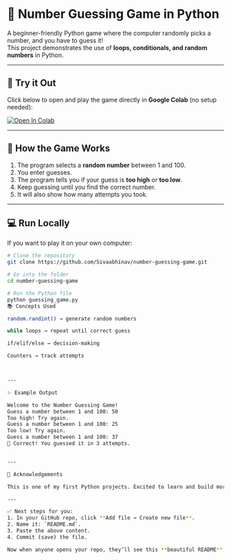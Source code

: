 # 🎲 Number Guessing Game in Python

A beginner-friendly Python game where the computer randomly picks a number, and you have to guess it!  
This project demonstrates the use of **loops, conditionals, and random numbers** in Python.

---

## 🚀 Try it Out
Click below to open and play the game directly in **Google Colab** (no setup needed):

[![Open In Colab](https://colab.research.google.com/assets/colab-badge.svg)](https://colab.research.google.com/github/Sivaabhinav/number-guessing-game/blob/main/guessing_game.ipynb)

---

## 📝 How the Game Works
1. The program selects a **random number** between 1 and 100.  
2. You enter guesses.  
3. The program tells you if your guess is **too high** or **too low**.  
4. Keep guessing until you find the correct number.  
5. It will also show how many attempts you took.

---

## 💻 Run Locally
If you want to play it on your own computer:

```bash
# Clone the repository
git clone https://github.com/Sivaabhinav/number-guessing-game.git

# Go into the folder
cd number-guessing-game

# Run the Python file
python guessing_game.py
📚 Concepts Used

random.randint() → generate random numbers

while loops → repeat until correct guess

if/elif/else → decision-making

Counters → track attempts



---

✨ Example Output

Welcome to the Number Guessing Game!
Guess a number between 1 and 100: 50
Too high! Try again.
Guess a number between 1 and 100: 25
Too low! Try again.
Guess a number between 1 and 100: 37
🎉 Correct! You guessed it in 3 attempts.


---

🙌 Acknowledgements

This is one of my first Python projects. Excited to learn and build more! 🚀

---

✅ Next steps for you:  
1. In your GitHub repo, click **Add file → Create new file**.  
2. Name it: `README.md`.  
3. Paste the above content.  
4. Commit (save) the file.  

Now when anyone opens your repo, they’ll see this **beautiful README** with a **Colab button to play the game** 🎮.  
